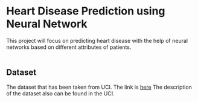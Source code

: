 # Heart Disease Prediction using Neural Network
This project will focus on predicting heart disease with the help of neural networks based on different attributes of patients.
<br>
<br>


<h2>Dataset</h2>
The dataset that has been taken from UCI. The link is <a href="https://archive.ics.uci.edu/ml/datasets/heart+disease">here</a>
The description of the dataset also can be found in the UCI.
